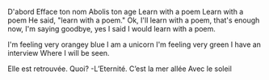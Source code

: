 D'abord
Efface ton nom
Abolis ton age
Learn with a poem
Learn with a poem
He said, "learn with a poem."
Ok, I'll learn with a poem, that's enough now, I'm saying goodbye, yes I said I would learn with a poem.


I'm feeling very orangey blue
I am a unicorn
I'm feeling very green
I have an interview
Where I will be seen.

Elle est retrouvée.
Quoi? -L’Eternité.
C’est la mer allée
Avec le soleil
